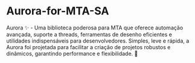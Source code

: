 # Aurora-for-MTA-SA
Aurora ✨ - Uma biblioteca poderosa para MTA que oferece automação avançada, suporte a threads, ferramentas de desenho eficientes e utilidades indispensáveis para desenvolvedores. Simples, leve e rápida, a Aurora foi projetada para facilitar a criação de projetos robustos e dinâmicos, garantindo performance e flexibilidade. 🚀
